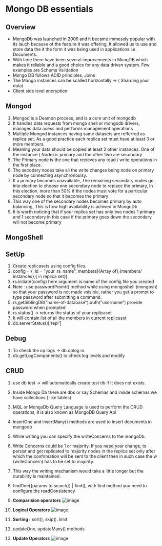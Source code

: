 # Mongo DB essentials

## Overview
- MongoDb was launched in 2009 and it became immesely popular with its lauch because of the feature it was offering, It allowed us to use and store data the it the form it was being used in applications i.e. Documents.
- With time there have been several improvements in MongDB which makes it reliable and a good choice for any data driven system. Few examples are Schema Validation
- Mongo DB follows ACID principles, Joins
- The Mongo instances can be scalled horizontally -> ( Sharding your data)
- Client side level encryption

## Mongod 
1. Mongod is a Deamon process, and is a core unit of mongodb
2. It handles data requests from mongo shell or mongodb drivers, manages data acess and performs management operations
3. Multiple Mongod instances having same datasets are refferred as replica set. As a good practice each replica set must have at least 3 or more members.
4. Meaning your data should be copied at least 2 other instances. One of the instance ( Node) is primary and the other two are secondary
5. The Primary node is the one that recieves any read / write operations in the first place.
6. The secodary nodes take all the write changes being node on primary node by connecting asynchronoulsy.
7. If a primary becomes unavailable, The remaining secondary nodes go into election to choose one secondary node to replace the primary, In this election, more than 50% if the nodes must vote for a particular secondary node so that it becomes the primary
8. This way one of the secondary nodes becomes primary by auto balancing, This is how high availability is achived in MongoDb
9. It is worth noticing that if your replica set has only two nodes 1 primary and 1 secondary in this case if the primary goes down the secondary will not become primary
    
## MongoShell


## SetUp
1. Create replicasets using config files.
2. config = {_id = "your_rs_name", members[{Array of},{members/ instances},{ in replica set}]
3. rs.initiate(config) here argument is name of the config file you created
4. Note : use passwordPromt() method while using mongoshell (mongosh) so that your password is not made vsisible, rather you get a prompt to type password after submitting a command.
5. rs,getSiblingDB("name-of-database").auth("username") provide password when prompted
6. rs.status() -> returns the status of your replicaset
7. It will contain list of all the members in current replicaset
8. db.serverStatus()['repl']

## Debug   
1. To check the op logs -> db.oplog.rs
2. db.getLogComponents() to check log levels and modify

## CRUD
1. use db test -> will automatically create test db if it does not exists.
2. Inside Mongo Db there are dbs or say Schemas and inside schemas we have collections ( like tables)
3. MQL or MongoDb Query Language is used to perform the CRUD operations, it is also known as MongoDB Query Api
4. insertOne and insertMany() methods are used to insert documents in mongodb
5. While writing you can specify the writeConcerns to the mongoDb.
6. Write Concerns could be 1 or majority, If you need your change, to persist and get replicated to majority nodes in the replica set only after which the confirmation will be sent to the client then in such case the w (writeConcern) has to be set to majority.
7. This way the writing mechanism would take a little longer but the durability is maintained.
8. findOne({params to search}) | find(), with find method you need to configure the readConsistency
9. **Comparision operators**
   ![image](https://github.com/Sumegh22/Learn-With-Sumegh/assets/84231944/29d01f9e-c7c2-451c-96fb-00d8e1766167)
   
11. **Logical Operators**
      ![image](https://github.com/Sumegh22/Learn-With-Sumegh/assets/84231944/eee75fba-ab93-447a-997d-531378a15833)
  

12. **Sorting :** sort(), skip(). limit
13. updateOne, updateMany() methods
14. **Update Operators**
    ![image](https://github.com/Sumegh22/Learn-With-Sumegh/assets/84231944/ca38382e-ec4b-497f-a65d-7da06940175b)


